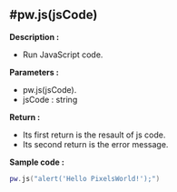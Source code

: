 #pw.js(jsCode)
---

**Description :**

- Run JavaScript code. 

**Parameters :**

- pw.js(jsCode). 
- jsCode : string

**Return :**
- Its first return is the resault of js code. 
- Its second return is the error message.  

**Sample code :**
```lua:js.lua
pw.js("alert('Hello PixelsWorld!');")
``` 


